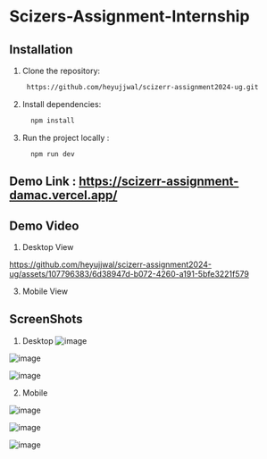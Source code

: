 # Scizers-Assignment-Internship

 ## Installation
1. Clone the repository:
    ```sh
     https://github.com/heyujjwal/scizerr-assignment2024-ug.git
    ```
2. Install dependencies:
    ```sh
      npm install
    ```
3. Run the project locally :
    ```
      npm run dev
    ```

 ## Demo Link : https://scizerr-assignment-damac.vercel.app/

  ## Demo Video
1. Desktop View
    

https://github.com/heyujjwal/scizerr-assignment2024-ug/assets/107796383/6d38947d-b072-4260-a191-5bfe3221f579



3. Mobile View
   


 ## ScreenShots

 1. Desktop
  ![image](https://github.com/heyujjwal/scizerr-assignment2024-ug/assets/107796383/f51ec4cb-02fa-4f14-9724-0c8a38d61386)

  ![image](https://github.com/heyujjwal/scizerr-assignment2024-ug/assets/107796383/b8c6857e-4755-4506-9165-5f6d1f00a746)


  ![image](https://github.com/heyujjwal/scizerr-assignment2024-ug/assets/107796383/2b1c043d-bcaa-461c-965c-998419077990)

 2. Mobile
   

![image](https://github.com/heyujjwal/scizerr-assignment2024-ug/assets/107796383/85d0eddc-b52b-4d45-b4c6-a11cda849cfe)

![image](https://github.com/heyujjwal/scizerr-assignment2024-ug/assets/107796383/70088636-9149-4a20-a4d0-0c2c2d4344c9)

![image](https://github.com/heyujjwal/scizerr-assignment2024-ug/assets/107796383/b110096e-46d4-4872-8d5f-dd5d9c3bac4e)







